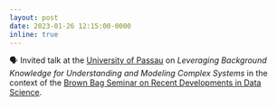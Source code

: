```yaml
---
layout: post
date: 2023-01-26 12:15:00-0000
inline: true
---
```


🗣️ Invited talk at the [University of Passau](https://www.uni-passau.de/) on _Leveraging Background Knowledge for Understanding and Modeling Complex Systems_ in the context of the [Brown Bag Seminar on Recent Developments in Data Science](https://www.wiwi.uni-passau.de/management-science/brown-bag-seminar-rdds).
